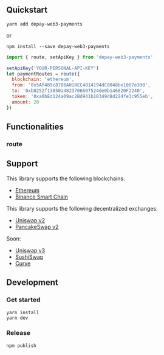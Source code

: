 ## Quickstart

```
yarn add depay-web3-payments
```

or 

```
npm install --save depay-web3-payments
```

```javascript
import { route, setApiKey } from 'depay-web3-payments'

setApiKey('YOUR-PERSONAL-API-KEY')
let paymentRoutes = route({
  blockchain: 'ethereum',
  from: '0x5Af489c8786A018EC4814194dC8048be1007e390',
  to: '0xb0252f13850a4823706607524de0b146820F2240',
  token: '0xa0bEd124a09ac2Bd941b10349d8d224fe3c955eb',
  amount: 20
})
```

## Functionalities

### route

## Support

This library supports the following blockchains:

- [Ethereum](https://ethereum.org)
- [Binance Smart Chain](https://www.binance.org/en/smartChain)

This library supports the following decentralized exchanges:

- [Uniswap v2](https://uniswap.org)
- [PancakeSwap v2](https://pancakeswap.info)

Soon:
- [Uniswap v3](https://uniswap.org)
- [SushiSwap](https://sushi.com)
- [Curve](https://curve.fi)

## Development

### Get started

```
yarn install
yarn dev
```

### Release

```
npm publish
```
